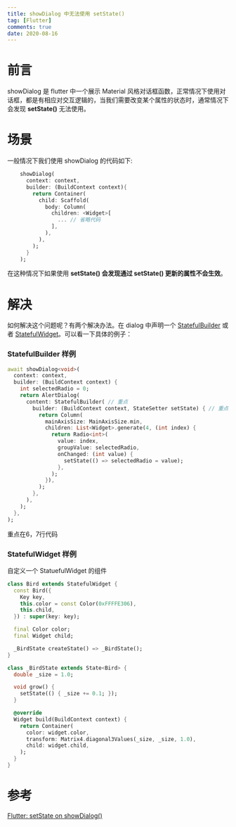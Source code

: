 ```yaml
---
title: showDialog 中无法使用 setState()
tag: [Flutter]
comments: true
date: 2020-08-16
---
```




# 前言
showDialog 是 flutter 中一个展示 Material 风格对话框函数，正常情况下使用对话框，都是有相应对交互逻辑的，当我们需要改变某个属性的状态时，通常情况下会发现 **setState()** 无法使用。

# 场景
一般情况下我们使用 showDialog 的代码如下:
```dart
    showDialog(
      context: context,
      builder: (BuildContext context){
        return Container(
          child: Scaffold(
            body: Column(
              children: <Widget>[
                ... // 省略代码
              ],
            ),
          ),
        );
      }
    );
```
在这种情况下如果使用 **setState() **会发现**通过 setState() 更新的属性不会生效**。

# 解决
如何解决这个问题呢？有两个解决办法。在 dialog 中声明一个 [StatefulBuilder](https://api.flutter.dev/flutter/widgets/StatefulBuilder-class.html) 或者 [StatefulWidget](https://api.flutter.dev/flutter/widgets/StatefulWidget-class.html)。可以看一下具体的例子：


### StatefulBuilder 样例
```dart
await showDialog<void>(
  context: context,
  builder: (BuildContext context) {
    int selectedRadio = 0;
    return AlertDialog(
      content: StatefulBuilder( // 重点
        builder: (BuildContext context, StateSetter setState) { // 重点
          return Column(
            mainAxisSize: MainAxisSize.min,
            children: List<Widget>.generate(4, (int index) {
              return Radio<int>(
                value: index,
                groupValue: selectedRadio,
                onChanged: (int value) {
                  setState(() => selectedRadio = value);
                },
              );
            }),
          );
        },
      ),
    );
  },
);
```
重点在6，7行代码

### StatefulWidget 样例
自定义一个 StatuefulWidget 的组件
```dart
class Bird extends StatefulWidget {
  const Bird({
    Key key,
    this.color = const Color(0xFFFFE306),
    this.child,
  }) : super(key: key);

  final Color color;
  final Widget child;

  _BirdState createState() => _BirdState();
}

class _BirdState extends State<Bird> {
  double _size = 1.0;

  void grow() {
    setState(() { _size += 0.1; });
  }

  @override
  Widget build(BuildContext context) {
    return Container(
      color: widget.color,
      transform: Matrix4.diagonal3Values(_size, _size, 1.0),
      child: widget.child,
    );
  }
}
```

# 参考
[Flutter: setState on showDialog()](https://stackoverflow.com/questions/58977815/flutter-setstate-on-showdialog)

